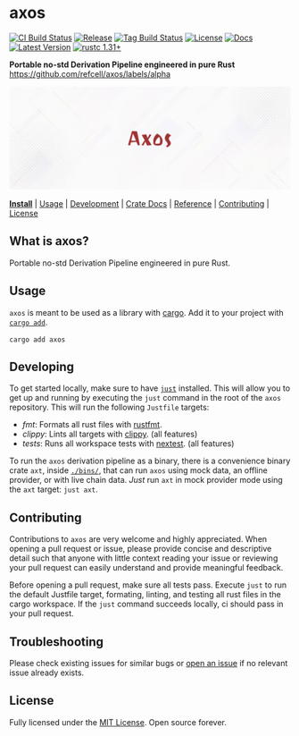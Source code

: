 # axos

[![CI Build Status]][actions]
[![Release]][actions]
[![Tag Build Status]][actions]
[![License]][mit-license]
[![Docs]][Docs-rs]
[![Latest Version]][crates.io]
[![rustc 1.31+]][Rust 1.31]

[CI Build Status]: https://img.shields.io/github/actions/workflow/status/refcell/axos/ci.yml?branch=main&label=build
[Tag Build Status]: https://img.shields.io/github/actions/workflow/status/refcell/axos/tag.yml?branch=main&label=tag
[Release]: https://img.shields.io/github/actions/workflow/status/refcell/axos/release.yml?branch=main&label=release
[actions]: https://github.com/refcell/axos/actions?query=branch%3Amain
[Latest Version]: https://img.shields.io/crates/v/axos.svg
[crates.io]: https://crates.io/crates/axos
[rustc 1.31+]: https://img.shields.io/badge/rustc_1.31+-lightgray.svg
[Rust 1.31]: https://blog.rust-lang.org/2018/12/06/Rust-1.31-and-rust-2018.html
[License]: https://img.shields.io/badge/license-MIT-7795AF.svg
[mit-license]: https://github.com/refcell/axos/blob/main/LICENSE.md
[Docs-rs]: https://docs.rs/axos/
[Docs]: https://img.shields.io/docsrs/axos.svg?color=319e8c&label=docs.rs

**Portable no-std Derivation Pipeline engineered in pure Rust** https://github.com/refcell/axos/labels/alpha

![](./etc/banner.png)

**[Install](#usage)**
| [Usage](#usage)
| [Development](#developing)
| [Crate Docs][crates.io]
| [Reference][Docs-rs]
| [Contributing](#contributing)
| [License](#license)

## What is axos?

Portable no-std Derivation Pipeline engineered in pure Rust.

## Usage

`axos` is meant to be used as a library with [cargo][crates.io].
Add it to your project with [`cargo add`](https://github.com/rust-lang/cargo/tree/master/src/cargo/ops/cargo_add).

```text
cargo add axos
```

## Developing

To get started locally, make sure to have [`just`][just] installed.
This will allow you to get up and running by executing the `just`
command in the root of the `axos` repository. This will run the
following `Justfile` targets:

- *fmt*: Formats all rust files with [rustfmt][fmt].
- *clippy*: Lints all targets with [clippy][clippy]. (all features)
- *tests*: Runs all workspace tests with [nextest][nextest]. (all features)

To run the `axos` derivation pipeline as a binary, there is a convenience
binary crate `axt`, inside [`./bins/`][bins], that can run `axos` using
mock data, an offline provider, or with live chain data. _Just_ run `axt`
in mock provider mode using the `axt` target: `just axt`.

[bins]: ./bins/
[nextest]: https://github.com/nextest-rs/nextest
[clippy]: https://github.com/rust-lang/rust-clippy
[fmt]: https://github.com/rust-lang/rustfmt
[just]: https://github.com/casey/just

## Contributing

Contributions to `axos` are very welcome and highly appreciated. When
opening a pull request or issue, please provide concise and descriptive
detail such that anyone with little context reading your issue or
reviewing your pull request can easily understand and provide meaningful
feedback.

Before opening a pull request, make sure all tests pass. Execute `just`
to run the default Justfile target, formating, linting, and testing
all rust files in the cargo workspace. If the `just` command succeeds
locally, ci should pass in your pull request.

## Troubleshooting

Please check existing issues for similar bugs or
[open an issue](https://github.com/refcell/axos/issues/new)
if no relevant issue already exists.

## License

Fully licensed under the [MIT License](LICENSE.md). Open source forever.
